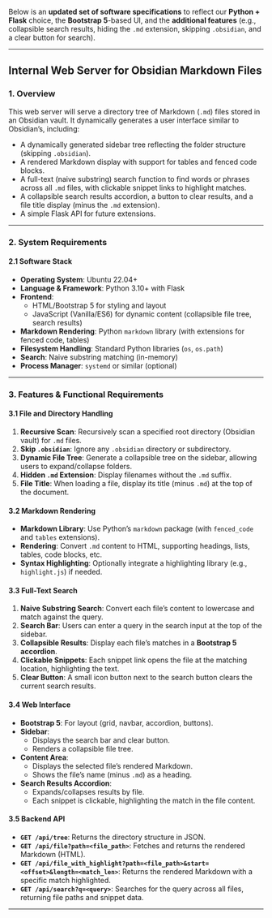 Below is an **updated set of software specifications** to reflect our **Python + Flask** choice, the **Bootstrap 5**-based UI, and the **additional features** (e.g., collapsible search results, hiding the `.md` extension, skipping `.obsidian`, and a clear button for search).

---

## **Internal Web Server for Obsidian Markdown Files**

### **1. Overview**
This web server will serve a directory tree of Markdown (`.md`) files stored in an Obsidian vault. It dynamically generates a user interface similar to Obsidian’s, including:

- A dynamically generated sidebar tree reflecting the folder structure (skipping `.obsidian`).
- A rendered Markdown display with support for tables and fenced code blocks.
- A full-text (naive substring) search function to find words or phrases across all `.md` files, with clickable snippet links to highlight matches.
- A collapsible search results accordion, a button to clear results, and a file title display (minus the `.md` extension).
- A simple Flask API for future extensions.

---

### **2. System Requirements**

#### **2.1 Software Stack**

- **Operating System**: Ubuntu 22.04+  
- **Language & Framework**: Python 3.10+ with Flask  
- **Frontend**:  
  - HTML/Bootstrap 5 for styling and layout  
  - JavaScript (Vanilla/ES6) for dynamic content (collapsible file tree, search results)  
- **Markdown Rendering**: Python `markdown` library (with extensions for fenced code, tables)  
- **Filesystem Handling**: Standard Python libraries (`os`, `os.path`)  
- **Search**: Naive substring matching (in-memory)  
- **Process Manager**: `systemd` or similar (optional)  

---

### **3. Features & Functional Requirements**

#### **3.1 File and Directory Handling**

1. **Recursive Scan**: Recursively scan a specified root directory (Obsidian vault) for `.md` files.  
2. **Skip `.obsidian`**: Ignore any `.obsidian` directory or subdirectory.  
3. **Dynamic File Tree**: Generate a collapsible tree on the sidebar, allowing users to expand/collapse folders.  
4. **Hidden `.md` Extension**: Display filenames without the `.md` suffix.  
5. **File Title**: When loading a file, display its title (minus `.md`) at the top of the document.

#### **3.2 Markdown Rendering**

- **Markdown Library**: Use Python’s `markdown` package (with `fenced_code` and `tables` extensions).  
- **Rendering**: Convert `.md` content to HTML, supporting headings, lists, tables, code blocks, etc.  
- **Syntax Highlighting**: Optionally integrate a highlighting library (e.g., `highlight.js`) if needed.

#### **3.3 Full-Text Search**

1. **Naive Substring Search**: Convert each file’s content to lowercase and match against the query.  
2. **Search Bar**: Users can enter a query in the search input at the top of the sidebar.  
3. **Collapsible Results**: Display each file’s matches in a **Bootstrap 5 accordion**.  
4. **Clickable Snippets**: Each snippet link opens the file at the matching location, highlighting the text.  
5. **Clear Button**: A small icon button next to the search button clears the current search results.

#### **3.4 Web Interface**

- **Bootstrap 5**: For layout (grid, navbar, accordion, buttons).  
- **Sidebar**:  
  - Displays the search bar and clear button.  
  - Renders a collapsible file tree.  
- **Content Area**:  
  - Displays the selected file’s rendered Markdown.  
  - Shows the file’s name (minus `.md`) as a heading.  
- **Search Results Accordion**:  
  - Expands/collapses results by file.  
  - Each snippet is clickable, highlighting the match in the file content.  

#### **3.5 Backend API**

- **`GET /api/tree`**: Returns the directory structure in JSON.  
- **`GET /api/file?path=<file_path>`**: Fetches and returns the rendered Markdown (HTML).  
- **`GET /api/file_with_highlight?path=<file_path>&start=<offset>&length=<match_len>`**: Returns the rendered Markdown with a specific match highlighted.  
- **`GET /api/search?q=<query>`**: Searches for the query across all files, returning file paths and snippet data.

---
